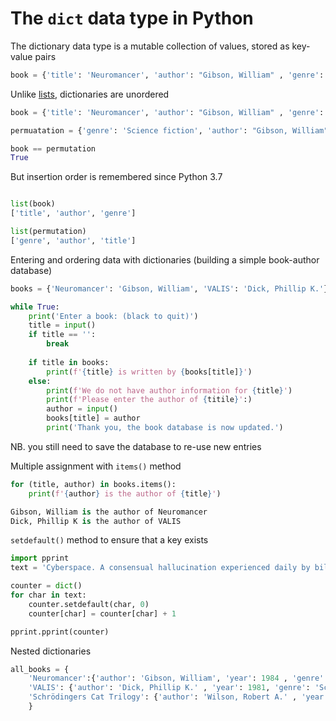 # The `dict` data type in Python #

The dictionary data type is a mutable collection of values, stored as key-value pairs

```py
book = {'title': 'Neuromancer', 'author': "Gibson, William" , 'genre': 'Science fiction'}
```

Unlike [lists](link-to-list_data.md), dictionaries are unordered

```py
book = {'title': 'Neuromancer', 'author': "Gibson, William" , 'genre': 'Science fiction'}

permuatation = {'genre': 'Science fiction', 'author': "Gibson, William", 'title': 'Neuromancer'}

book == permutation
True
```

But insertion order is remembered since Python 3.7

```py

list(book)
['title', 'author', 'genre']

list(permutation)
['genre', 'author', 'title']
```



Entering and ordering data with dictionaries (building a simple book-author database)

```py
books = {'Neuromancer': 'Gibson, William', 'VALIS': 'Dick, Phillip K.'}

while True:
    print('Enter a book: (black to quit)')
    title = input()
    if title == '':
        break
    
    if title in books:
        print(f'{title} is written by {books[title]}')
    else:
        print(f'We do not have author information for {title}')
        print(f'Please enter the author of {titile}':)
        author = input()
        books[title] = author
        print('Thank you, the book database is now updated.')
```

NB. you still need to save the database to re-use new entries

Multiple assignment with `items()` method

```py
for (title, author) in books.items():
    print(f'{author} is the author of {title}')

Gibson, William is the author of Neuromancer
Dick, Phillip K is the author of VALIS
```


`setdefault()` method to ensure that a key exists

```py
import pprint
text = 'Cyberspace. A consensual hallucination experienced daily by billions of legitimate operators, in every nation.'

counter = dict()
for char in text:
    counter.setdefault(char, 0)
    counter[char] = counter[char] + 1

pprint.pprint(counter)
```

Nested dictionaries

```py
all_books = {
    'Neuromancer':{'author': 'Gibson, William', 'year': 1984 , 'genre': 'Science fiction' },
    'VALIS': {'author': 'Dick, Phillip K.' , 'year': 1981, 'genre': 'Science fiction' },
    'Schrödingers Cat Trilogy': {'author': 'Wilson, Robert A.' , 'year': 1979, 'genre': 'Science fiction' }
    }

```